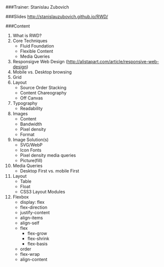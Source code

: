 ###Trainer: Stanislau Zubovich

###Slides
http://stanislauzubovich.github.io/RWD/

###Content

1. What is RWD?
2. Core Techniques
	* Fluid Foundation
	* Flexible Content
	* Media Queries
3. Responsigve Web Design (http://alistapart.com/article/responsive-web-design)
4. Mobile vs. Desktop browsing
5. Grid
6. Layout
	* Source Order Stacking
	* Content Chareography
	* Off Canvas
7. Typography
	* Readability
8. Images
	* Content
	* Bandwidth
	* Pixel density
	* Format
9. Image Solution(s)
	* SVG/WebP
	* Icon Fonts
	* Pixel density media queries
	* Picture(fill)
10. Media Queries
	* Desktop First vs. mobile First
11. Layout
	* Table
	* Float
	* CSS3 Layout Modules
12. Flexbox
	* display: flex
	* flex-direction
	* justify-content
	* align-items
	* align-self
	* flex
		* flex-grow
		* flex-shrink
		* flex-basis
	* order
	* flex-wrap
	* align-content


